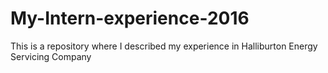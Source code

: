 # My-Intern-experience-2016
This is a repository where I described my experience in Halliburton Energy Servicing Company
